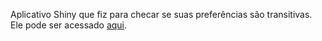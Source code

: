 Aplicativo Shiny que fiz para checar se suas preferências são transitivas. Ele pode ser acessado [aqui](https://marcelogelati.shinyapps.io/grether_plott).
